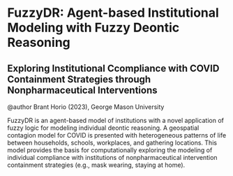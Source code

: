 # FuzzyDR: Agent-based Institutional Modeling with Fuzzy Deontic Reasoning
## Exploring Institutional Ccompliance with COVID Containment Strategies through Nonpharmaceutical Interventions
@author Brant Horio (2023), George Mason University

FuzzyDR is an agent-based model of institutions with a novel application of fuzzy logic for modeling individual deontic reasoning. A geospatial contagion model for COVID is presented with heterogeneous patterns of life between households, schools, workplaces, and gathering locations. This model provides the basis for computationally exploring the modeling of individual compliance with institutions of nonpharmaceutical intervention containment strategies (e.g., mask wearing, staying at home). 
